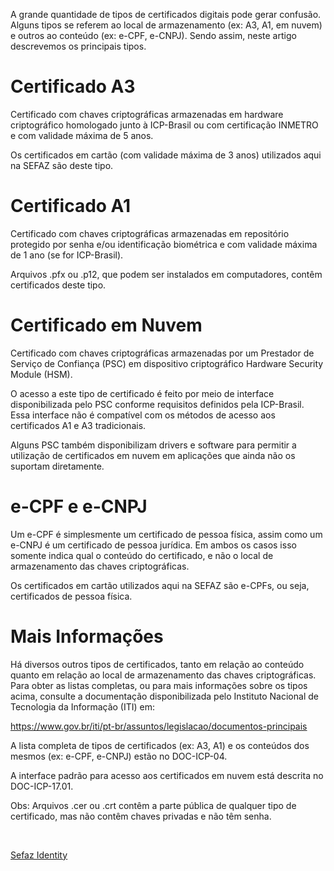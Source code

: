 A grande quantidade de tipos de certificados digitais pode gerar confusão. Alguns tipos se referem ao local de armazenamento (ex: A3, A1, em nuvem) e outros ao conteúdo (ex: e-CPF, e-CNPJ). Sendo assim, neste artigo descrevemos os principais tipos.

# Certificado A3
Certificado com chaves criptográficas armazenadas em hardware criptográfico homologado junto à ICP-Brasil ou com certificação INMETRO e com validade máxima de 5 anos.

Os certificados em cartão (com validade máxima de 3 anos) utilizados aqui na SEFAZ são deste tipo.

# Certificado A1
Certificado com chaves criptográficas armazenadas em repositório protegido por senha e/ou identificação biométrica e com validade máxima de 1 ano (se for ICP-Brasil).

Arquivos .pfx ou .p12, que podem ser instalados em computadores, contêm certificados deste tipo.

# Certificado em Nuvem
Certificado com chaves criptográficas armazenadas por um Prestador de Serviço de Confiança (PSC) em dispositivo criptográfico Hardware Security Module (HSM).

O acesso a este tipo de certificado é feito por meio de interface disponibilizada pelo PSC conforme requisitos definidos pela ICP-Brasil. Essa interface não é compatível com os métodos de acesso aos certificados A1 e A3 tradicionais.

Alguns PSC também disponibilizam drivers e software para permitir a utilização de certificados em nuvem em aplicações que ainda não os suportam diretamente.

# e-CPF e e-CNPJ
Um e-CPF é simplesmente um certificado de pessoa física, assim como um e-CNPJ é um certificado de pessoa jurídica. Em ambos os casos isso somente indica qual o conteúdo do certificado, e não o local de armazenamento das chaves criptográficas.

Os certificados em cartão utilizados aqui na SEFAZ são e-CPFs, ou seja, certificados de pessoa física.

# Mais Informações
Há diversos outros tipos de certificados, tanto em relação ao conteúdo quanto em relação ao local de armazenamento das chaves criptográficas. Para obter as listas completas, ou para mais informações sobre os tipos acima, consulte a documentação disponibilizada pelo Instituto Nacional de Tecnologia da Informação (ITI) em:

https://www.gov.br/iti/pt-br/assuntos/legislacao/documentos-principais

A lista completa de tipos de certificados (ex: A3, A1) e os conteúdos dos mesmos (ex: e-CPF, e-CNPJ) estão no DOC-ICP-04.

A interface padrão para acesso aos certificados em nuvem está descrita no DOC-ICP-17.01.

Obs: Arquivos .cer ou .crt contêm a parte pública de qualquer tipo de certificado, mas não contêm chaves privadas e não têm senha.

<br/>

[Sefaz Identity](https://ads.intra.fazenda.sp.gov.br/tfs/ADMIN/Wiki_Arquitetura/_wiki/wikis/Wiki_Arquitetura.wiki/91/Sefaz-Identity)
